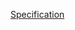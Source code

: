 [Specification](https://progalap.elte.hu/specifikacio/?data=H4sIAAAAAAAACk1OPWsCQRD9K8NUCoPMiJJkuLWySWEMhFTnFYtuYCHuhZu1CCJY7u%2B8XxL2AiHNG3jzvq5oX%2BEYP%2BLR59gnVHxOCmks5YXA6mllsUjdYTik%2FSUrWO6H89Z%2FT7%2FKvg5BQRqXGifM4NMJxnKPYym%2FTp1x46yNXeOWzPPJ0tv%2FJPf2vptFV9UEQlDFG2GeI2EOlg21veLJZ4%2BKSUG4hphCu2aCFRMwwXrCRyZ4YIInJhCusORp%2B1%2BZgiBh8ueAikg4BLt8ZlS5dbcfZs5pcg0BAAA%3D)
